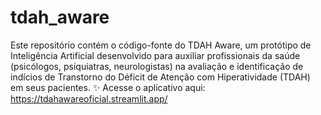 # tdah_aware
Este repositório contém o código-fonte do TDAH Aware, um protótipo de Inteligência Artificial desenvolvido para auxiliar profissionais da saúde (psicólogos, psiquiatras, neurologistas) na avaliação e identificação de indícios de Transtorno do Déficit de Atenção com Hiperatividade (TDAH) em seus pacientes.
✨ Acesse o aplicativo aqui: https://tdahawareoficial.streamlit.app/
